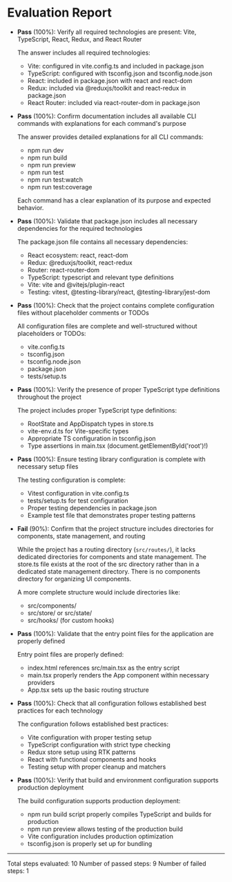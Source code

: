 # Evaluation Report

- **Pass** (100%): Verify all required technologies are present: Vite, TypeScript, React, Redux, and React Router
  
  The answer includes all required technologies:
  - Vite: configured in vite.config.ts and included in package.json
  - TypeScript: configured with tsconfig.json and tsconfig.node.json
  - React: included in package.json with react and react-dom
  - Redux: included via @reduxjs/toolkit and react-redux in package.json
  - React Router: included via react-router-dom in package.json

- **Pass** (100%): Confirm documentation includes all available CLI commands with explanations for each command's purpose
  
  The answer provides detailed explanations for all CLI commands:
  - npm run dev
  - npm run build
  - npm run preview
  - npm run test
  - npm run test:watch
  - npm run test:coverage
  
  Each command has a clear explanation of its purpose and expected behavior.

- **Pass** (100%): Validate that package.json includes all necessary dependencies for the required technologies
  
  The package.json file contains all necessary dependencies:
  - React ecosystem: react, react-dom
  - Redux: @reduxjs/toolkit, react-redux
  - Router: react-router-dom
  - TypeScript: typescript and relevant type definitions
  - Vite: vite and @vitejs/plugin-react
  - Testing: vitest, @testing-library/react, @testing-library/jest-dom

- **Pass** (100%): Check that the project contains complete configuration files without placeholder comments or TODOs
  
  All configuration files are complete and well-structured without placeholders or TODOs:
  - vite.config.ts
  - tsconfig.json
  - tsconfig.node.json
  - package.json
  - tests/setup.ts

- **Pass** (100%): Verify the presence of proper TypeScript type definitions throughout the project
  
  The project includes proper TypeScript type definitions:
  - RootState and AppDispatch types in store.ts
  - vite-env.d.ts for Vite-specific types
  - Appropriate TS configuration in tsconfig.json
  - Type assertions in main.tsx (document.getElementById('root')!)

- **Pass** (100%): Ensure testing library configuration is complete with necessary setup files
  
  The testing configuration is complete:
  - Vitest configuration in vite.config.ts
  - tests/setup.ts for test configuration
  - Proper testing dependencies in package.json
  - Example test file that demonstrates proper testing patterns

- **Fail** (90%): Confirm that the project structure includes directories for components, state management, and routing
  
  While the project has a routing directory (`src/routes/`), it lacks dedicated directories for components and state management. The store.ts file exists at the root of the src directory rather than in a dedicated state management directory. There is no components directory for organizing UI components.
  
  A more complete structure would include directories like:
  - src/components/
  - src/store/ or src/state/
  - src/hooks/ (for custom hooks)

- **Pass** (100%): Validate that the entry point files for the application are properly defined
  
  Entry point files are properly defined:
  - index.html references src/main.tsx as the entry script
  - main.tsx properly renders the App component within necessary providers
  - App.tsx sets up the basic routing structure

- **Pass** (100%): Check that all configuration follows established best practices for each technology
  
  The configuration follows established best practices:
  - Vite configuration with proper testing setup
  - TypeScript configuration with strict type checking
  - Redux store setup using RTK patterns
  - React with functional components and hooks
  - Testing setup with proper cleanup and matchers

- **Pass** (100%): Verify that build and environment configuration supports production deployment
  
  The build configuration supports production deployment:
  - npm run build script properly compiles TypeScript and builds for production
  - npm run preview allows testing of the production build
  - Vite configuration includes production optimization
  - tsconfig.json is properly set up for bundling

---

Total steps evaluated: 10
Number of passed steps: 9
Number of failed steps: 1